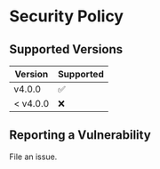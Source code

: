 # Security Policy

## Supported Versions

| Version | Supported          |
| ------- | ------------------ |
| v4.0.0   | :white_check_mark: |
| < v4.0.0 | :x:                |

## Reporting a Vulnerability

File an issue.
